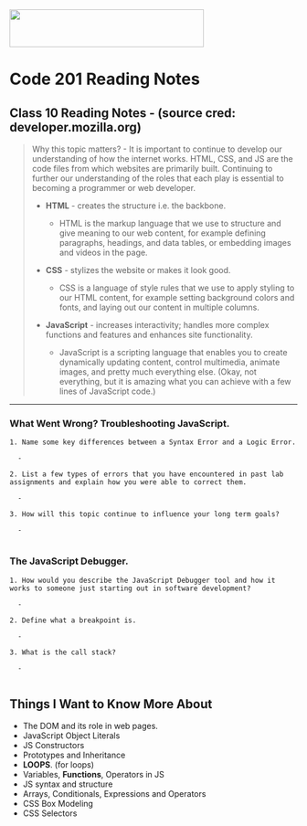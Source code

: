 <img src="https://members-csforall.imgix.net/members/logos/code-fellows-logo-horizontal-2-color-black.png" width="340" height="66">  

# Code 201 Reading Notes

## Class 10 Reading Notes - (source cred: developer.mozilla.org)  

> Why this topic matters? - It is important to continue to develop our understanding of how the internet works. HTML, CSS, and JS are the code files from which websites are primarily built. Continuing to further our understanding of the roles that each play is essential to becoming a programmer or web developer.
>
> - **HTML** - creates the structure i.e. the backbone.
>   - HTML is the markup language that we use to structure and give meaning to our web content, for example defining paragraphs, headings, and data tables, or embedding images and videos in the page.
> - **CSS** - stylizes the website or makes it look good.
>  
>   - CSS is a language of style rules that we use to apply styling to our HTML content, for example setting background colors and fonts, and laying out our content in multiple columns.
> - **JavaScript** - increases interactivity; handles more complex functions and features and enhances site functionality.
>  
>   - JavaScript is a scripting language that enables you to create dynamically updating content, control multimedia, animate images, and pretty much everything else. (Okay, not everything, but it is amazing what you can achieve with a few lines of JavaScript code.)
>  
---

### What Went Wrong? Troubleshooting JavaScript.

```
1. Name some key differences between a Syntax Error and a Logic Error.

  -

2. List a few types of errors that you have encountered in past lab assignments and explain how you were able to correct them.

  -

3. How will this topic continue to influence your long term goals?

  -


```

### The JavaScript Debugger.

```
1. How would you describe the JavaScript Debugger tool and how it works to someone just starting out in software development?

  -

2. Define what a breakpoint is.

  -

3. What is the call stack?

  -


```




## Things I Want to Know More About

- The DOM and its role in web pages.
- JavaScript Object Literals
- JS Constructors
- Prototypes and Inheritance
- **LOOPS**. (for loops)
- Variables, **Functions**, Operators in JS
- JS syntax and structure
- Arrays, Conditionals, Expressions and Operators
- CSS Box Modeling
- CSS Selectors
